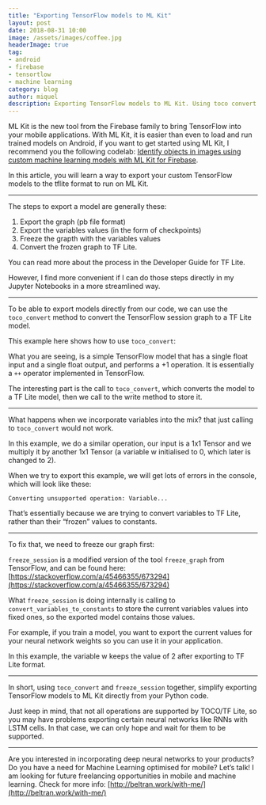 ```yaml
---
title: "Exporting TensorFlow models to ML Kit"
layout: post
date: 2018-08-31 10:00
image: /assets/images/coffee.jpg
headerImage: true
tag:
- android
- firebase
- tensortlow
- machine learning
category: blog
author: miquel
description: Exporting TensorFlow models to ML Kit. Using toco convert to export models directly from Python code
---
```


ML Kit is the new tool from the Firebase family to bring TensorFlow into your
mobile applications. With ML Kit, it is easier than even to load and run
trained models on Android, if you want to get started using ML Kit, I recommend
you the following codelab: [Identify objects in images using custom machine
learning models with ML Kit for
Firebase](https://codelabs.developers.google.com/codelabs/mlkit-android-custom-model/#0).

In this article, you will learn a way to export your custom TensorFlow models
to the tflite format to run on ML Kit.

---

The steps to export a model are generally these:

1. Export the graph (pb file format)
2. Export the variables values (in the form of checkpoints)
3. Freeze the grapth with the variables values
4. Convert the frozen graph to TF Lite.

You can read more about the process in the Developer Guide for TF Lite.

However, I find more convenient if I can do those steps directly in my Jupyter
Notebooks in a more streamlined way.

---

To be able to export models directly from our code, we can use the `toco_convert`
method to convert the TensorFlow session graph to a TF Lite model.

This example here shows how to use `toco_convert`:

<script src="https://gist.github.com/miquelbeltran/efd06894772cf65d4ef7d57fce94a4ab.js"></script>

What you are seeing, is a simple TensorFlow model that has a single float input
and a single float output, and performs a +1 operation. It is essentially a `++`
operator implemented in TensorFlow.

The interesting part is the call to `toco_convert`, which converts the model to a
TF Lite model, then we call to the write method to store it.

---

What happens when we incorporate variables into the mix? that just calling to
`toco_convert` would not work.

In this example, we do a similar operation, our input is a 1x1 Tensor and we
multiply it by another 1x1 Tensor (a variable w initialised to 0, which later
is changed to 2).

<script src="https://gist.github.com/miquelbeltran/b9f4b17b8380aaa36c985c1b553494d5.js"></script>

When we try to export this example, we will get lots of errors in the console,
which will look like these:

```
Converting unsupported operation: Variable...
```

That’s essentially because we are trying to convert variables to TF Lite,
rather than their “frozen” values to constants.

---

To fix that, we need to freeze our graph first:

<script src="https://gist.github.com/miquelbeltran/b73f88f620ffe6e7e7ae743b96e4298e.js"></script>

`freeze_session` is a modified version of the tool `freeze_graph` from
TensorFlow, and can be found here:
[https://stackoverflow.com/a/45466355/673294](https://stackoverflow.com/a/45466355/673294)

What `freeze_session` is doing internally is calling to
`convert_variables_to_constants` to store the current variables values into fixed
ones, so the exported model contains those values.

For example, if you train a model, you want to export the current values for
your neural network weights so you can use it in your application.

In this example, the variable w keeps the value of 2 after exporting to TF Lite
format.

---

In short, using `toco_convert` and `freeze_session` together, simplify exporting
TensorFlow models to ML Kit directly from your Python code.

Just keep in mind, that not all operations are supported by TOCO/TF Lite, so
you may have problems exporting certain neural networks like RNNs with LSTM
cells. In that case, we can only hope and wait for them to be supported.

---

Are you interested in incorporating deep neural networks to your products? Do
you have a need for Machine Learning optimised for mobile? Let’s talk! I am
looking for future freelancing opportunities in mobile and machine learning.
Check for more info: [http://beltran.work/with-me/](http://beltran.work/with-me/)

